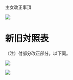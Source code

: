 主女改正事頂

![](https://www.nta.go.jp/tmp/7147ea64-5e94-4adb-987f-95c62b5bb5ed/images/21bbcd28d8d9b73a3e9cb2a51db166858cd422c593b60de2f96a97c3d9eee4eb.jpg)

# 新旧対照表

（注）付部分改正部分。以下同。

![](https://www.nta.go.jp/tmp/7147ea64-5e94-4adb-987f-95c62b5bb5ed/images/6d265c5814d5cce1a8b9247d119ffd5a02aa463d8f6f736dad48c0781bf0f9c7.jpg)

![](https://www.nta.go.jp/tmp/7147ea64-5e94-4adb-987f-95c62b5bb5ed/images/bf62170fa42e5e3122b6d6e1046096813e15c6e20866d256a47a13a51c72e513.jpg)